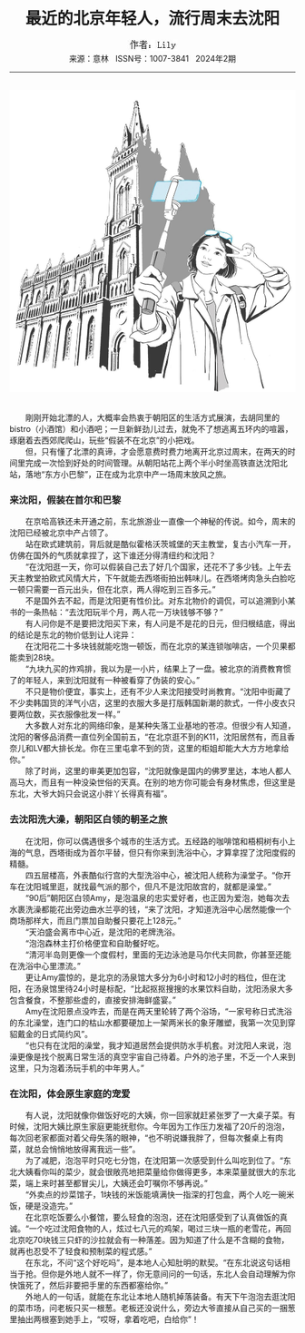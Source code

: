 # <center>最近的北京年轻人，流行周末去沈阳</center>

<div align=center><img src="https://raw.githubusercontent.com/leaguecn/magazines/main/img_authors/%25d7%25f7%25d5%25df%25a3%25baLily.jpg"></div>

<center>来源：意林   ISSN号：1007-3841   2024年2期</center>

* * *

<br>![](https://raw.githubusercontent.com/leaguecn/magazines/main/img/yili20240219-1-l.jpg)

  
<br>　　剛刚开始北漂的人，大概率会热衷于朝阳区的生活方式展演，去胡同里的bistro（小酒馆）和小酒吧；一旦新鲜劲儿过去，就免不了想逃离五环内的喧嚣，琢磨着去西郊爬爬山，玩些“假装不在北京”的小把戏。  
　　但，只有懂了北漂的真谛，才会愿意费时费力地离开北京过周末，在两天的时间里完成一次恰到好处的时间管理。从朝阳站花上两个半小时坐高铁直达沈阳北站，落地“东方小巴黎”，正在成为北京中产一场周末放风之旅。

### 来沈阳，假装在首尔和巴黎

  
　　在京哈高铁还未开通之前，东北旅游业一直像一个神秘的传说。如今，周末的沈阳已经被北京中产占领了。  
　　站在欧式建筑前，背后就是酷似霍格沃茨城堡的天主教堂，复古小汽车一开，仿佛在国外的气质就拿捏了，这下谁还分得清纽约和沈阳？  
　　“在沈阳逛一天，你可以假装自己去了好几个国家，还花不了多少钱。上午去天主教堂拍欧式风情大片，下午就能去西塔街拍出韩味儿。在西塔烤肉急头白脸吃一顿只需要一百元出头，但在北京，两人得吃到三百多元。”  
　　不是国外去不起，而是沈阳更有性价比。对东北物价的调侃，可以追溯到小某书的一条热帖：“去沈阳玩半个月，两人花一万块钱够不够？”  
　　有人问你是不是要把沈阳买下来，有人问是不是花的日元，但归根结底，得出的结论是东北的物价低到让人诧异：  
　　在沈阳花二十多块钱就能吃饱一顿饭，而在北京的某连锁咖啡店，一个贝果都能卖到28块。  
　　“九块九买的炸鸡排，我以为是一小片，结果上了一盘。被北京的消费教育惯了的年轻人，来到沈阳就有一种被看穿了伪装的安心。”  
　　不只是物价便宜，事实上，还有不少人来沈阳接受时尚教育。“沈阳中街藏了不少卖韩国货的洋气小店，这里的衣服大多是打版韩国新潮的款式，一件小皮衣只要两位数，买衣服像批发一样。”  
　　大多数人对东北的网络印象，是某种失落工业基地的苍凉。但很少有人知道，沈阳的奢侈品消费一直位列全国前五，“在北京逛不到的K11，沈阳居然有，而且香奈儿和LV都大排长龙。你在三里屯拿不到的货，这里的柜姐却能大大方方地拿给你。”  
　　除了时尚，这里的审美更加包容，“沈阳就像是国内的佛罗里达，本地人都人高马大，而且有一种没染世俗的天真。在别的地方你可能会有身材焦虑，但这里是东北，大爷大妈只会说这小胖丫长得真有福”。

### 去沈阳洗大澡，朝阳区白领的朝圣之旅

  
　　在沈阳，你可以偶遇很多个城市的生活方式。五经路的咖啡馆和梧桐树有小上海的气息，西塔街成为首尔平替，但只有你来到洗浴中心，才算拿捏了沈阳度假的精髓。  
　　四五层楼高，外表酷似行宫的大型洗浴中心，被沈阳人统称为澡堂子。“你开车在沈阳城里逛，就找最气派的那个，但凡不是沈阳故宫的，就都是澡堂。”  
　　“90后”朝阳区白领Amy，是泡温泉的忠实爱好者，也正因为爱泡，她每次去水裹洗澡都能花出旁边曲水兰亭的钱，“来了沈阳，才知道洗浴中心居然能像一个商场那样大，而且门票加自助餐只要花上128元。”  
　　“天泊盛会离市中心近，是沈阳的老牌洗浴。  
　　“泡泡森林主打价格便宜和自助餐好吃。  
　　“清河半岛则更像一个度假村，里面的无边泳池是马尔代夫同款，你甚至还能在洗浴中心里漂流。”  
　　更让Amy震惊的，是北京的汤泉馆大多分为6小时和12小时的档位，但在沈阳，在汤泉馆里待24小时是标配，“比起抠抠搜搜的水果饮料自助，沈阳汤泉大多包含餐食，不整那些虚的，直接安排海鲜盛宴。”  
　　Amy在沈阳景点没咋去，而是在两天里轮转了两个浴场，“一家号称日式洗浴的东北澡堂，连门口的枯山水都要硬加上一架两米长的象牙雕塑，我第一次见到穿貂戴金的日式简约风”。  
　　“也只有在沈阳的澡堂，我才知道居然会提供防水手机套。对沈阳人来说，泡澡更像是找个脱离日常生活的真空宇宙自己待着。户外的池子里，不乏一个人来到这里，只为泡着汤玩手机的中年男人。”

### 在沈阳，体会原生家庭的宠爱

  
　　有人说，沈阳就像你做饭好吃的大姨，你一回家就赶紧张罗了一大桌子菜。有时候，沈阳大姨比原生家庭更能抚慰你。今年因为工作压力发福了20斤的泡泡，每次回老家都面对着父母失落的眼神，“也不明说嫌我胖了，但每次餐桌上有肉菜，就总会悄悄地放得离我远一些”。  
　　为了减肥，泡泡平时只吃七分饱，在沈阳第一次感受到什么叫吃到位了。“东北大姨看你叫的菜少，就会很敞亮地把菜量给你做得更多，本来菜量就很大的东北菜，端上来时甚至都冒尖儿，大姨还会叮嘱你不够再说。”  
　　“外卖点的炒菜馆子，1块钱的米饭能填满快一指深的打包盒，两个人吃一碗米饭，硬是没造完。”  
　　在北京吃饭要么小餐馆，要么轻食的泡泡，还在沈阳感受到了认真做饭的真诚。“一个吃过沈阳食物的人，炫过七八元的鸡架，喝过三块一瓶的老雪花，再回北京吃70块钱三只虾的沙拉就会有一种落差。因为知道了什么是不含糊的食物，就再也忍受不了轻食和预制菜的程式感。”  
　　在东北，不问“这个好吃吗”，是本地人心知肚明的默契。“在东北说这句话相当于抢。但你是外地人就不一样了，你无意间问的一句话，东北人会自动理解为你快饿死了，然后非要把手里的东西都塞给你。”  
　　外地人的一句话，就能在东北让本地人随机掉落装备。有天下午泡泡去逛沈阳的菜市场，问老板只买一根葱。老板还没说什么，旁边大爷直接从自己买的一捆葱里抽出两根塞到她手上，“哎呀，拿着吃吧，白给你”！
